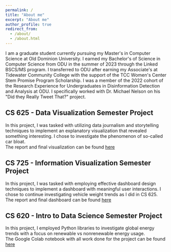 ```yaml
---
permalink: /
title: "About me"
excerpt: "About me"
author_profile: true
redirect_from: 
  - /about/
  - /about.html
---
```


I am a graduate student currently pursuing my Master's in Computer Science at Old Dominion University. I earned my Bachelor's of Science in Computer Science from ODU in the summer of 2023 through the Linked BSCS/MS program. I transferred to ODU after earning my Associate's at Tidewater Community College with the support of the TCC Women's Center Stem Promise Program Scholarship. I was a member of the 2022 cohort of the Research Experience for Undergraduates in Disinformation Detection and Analysis at ODU. I specifically worked with Dr. Michael Nelson on his "Did they Really Tweet That?" project. 


## CS 625 - Data Visualization Semester Project  
In this project, I was tasked with utilizing data journalism and storytelling techniques to implement an explanatory visualization that revealed something interesting. I chose to investigate the phenomenon of so-called car bloat.  
The report and final visualization can be found [here](https://github.com/calebkbrad/car-bloat-visualization)  
## CS 725 - Information Visualization Semester Project  
In this project, I was tasked with employing effective dashboard design techniques to implement a dashboard with meaningful user interactions. I chose to continue investigating vehicle weight trends as I did in CS 625.  
The report and final dashboard can be found [here](https://github.com/calebkbrad/725Project/blob/main/project-report.md)  
## CS 620 - Intro to Data Science Semester Project  
In this project, I employed Python libraries to investigate global energy trends with a focus on renewable vs nonrenewable energy usage.  
The Google Colab notebook with all work done for the project can be found [here](https://colab.research.google.com/drive/13aEsPHRwSAUX9BxaG5beelY-hLmBAmMe?usp=sharing)  
